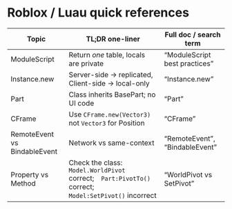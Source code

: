 # Roblox / Luau quick references

| Topic                        | TL;DR one-liner                                                                                     | Full doc / search term         |
| ---------------------------- | --------------------------------------------------------------------------------------------------- | ------------------------------ |
| ModuleScript                 | Return _one_ table, locals are private                                                              | “ModuleScript best practices”  |
| Instance.new                 | Server-side → replicated, Client-side → local-only                                                  | “Instance.new”                 |
| Part                         | Class inherits BasePart; no UI code                                                                 | “Part”                         |
| CFrame                       | Use `CFrame.new(Vector3)` not `Vector3` for Position                                                | “CFrame”                       |
| RemoteEvent vs BindableEvent | Network vs same-context                                                                             | “RemoteEvent”, “BindableEvent” |
| Property vs Method           | Check the class: `Model.WorldPivot` correct; `Part:PivotTo()` correct; `Model:SetPivot()` incorrect | “WorldPivot vs SetPivot”       |
